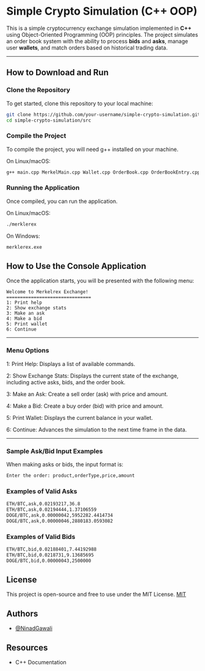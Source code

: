 # Simple Crypto Simulation (C++ OOP)

This is a simple cryptocurrency exchange simulation implemented in **C++** using Object-Oriented Programming (OOP) principles. The project simulates an order book system with the ability to process **bids** and **asks**, manage user **wallets**, and match orders based on historical trading data.

---

## How to Download and Run

### Clone the Repository

To get started, clone this repository to your local machine:

```bash
git clone https://github.com/your-username/simple-crypto-simulation.git
cd simple-crypto-simulation/src
```

### Compile the Project
To compile the project, you will need g++ installed on your machine.

On Linux/macOS:
```bash
g++ main.cpp MerkelMain.cpp Wallet.cpp OrderBook.cpp OrderBookEntry.cpp CSVReader.cpp -o merklerex
```

### Running the Application
Once compiled, you can run the application.

On Linux/macOS:
```bash
./merklerex
```
On Windows:
```bash
merklerex.exe
```
## How to Use the Console Application
Once the application starts, you will be presented with the following menu:
```terminal
Welcome to Merkelrex Exchange!
===============================
1: Print help
2: Show exchange stats
3: Make an ask
4: Make a bid
5: Print wallet
6: Continue
```
---
### Menu Options
1: Print Help: Displays a list of available commands.

2: Show Exchange Stats: Displays the current state of the exchange, including active asks, bids, and the order book.

3: Make an Ask: Create a sell order (ask) with price and amount.

4: Make a Bid: Create a buy order (bid) with price and amount.

5: Print Wallet: Displays the current balance in your wallet.

6: Continue: Advances the simulation to the next time frame in the data.

---
### Sample Ask/Bid Input Examples
When making asks or bids, the input format is:
```bash
Enter the order: product,orderType,price,amount
```
### Examples of Valid Asks

```txt
ETH/BTC,ask,0.02193217,36.8
ETH/BTC,ask,0.02194444,1.37106559
DOGE/BTC,ask,0.00000042,5952282.4414734
DOGE/BTC,ask,0.00000046,2880183.0593082
```
### Examples of Valid Bids
``` txt
ETH/BTC,bid,0.02188401,7.44192988
ETH/BTC,bid,0.0218731,9.13685695
DOGE/BTC,bid,0.00000043,2500000

```

## License
This project is open-source and free to use under the MIT License.
[MIT](https://choosealicense.com/licenses/mit/)

## Authors
- [@NinadGawali](https://github.com/NinadGawali)


## Resources
- C++ Documentation

